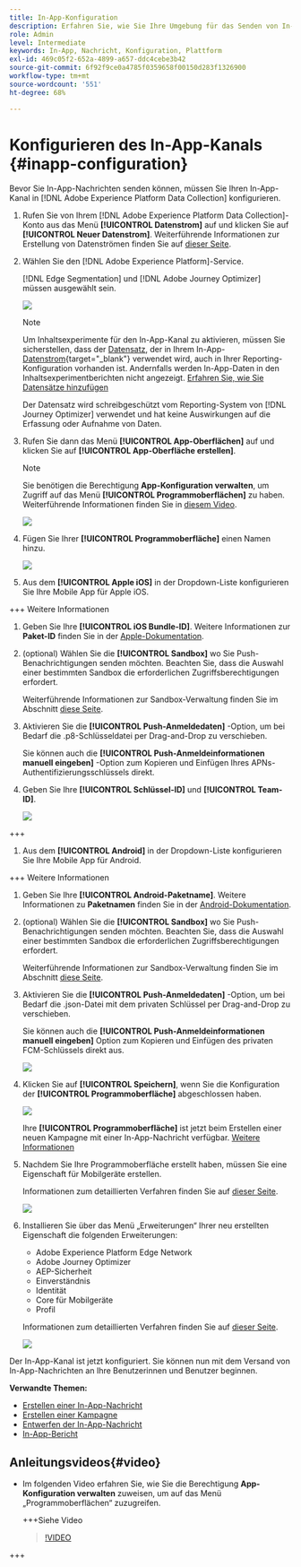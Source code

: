 ```yaml
---
title: In-App-Konfiguration
description: Erfahren Sie, wie Sie Ihre Umgebung für das Senden von In-App-Nachrichten mit Journey Optimizer konfigurieren können
role: Admin
level: Intermediate
keywords: In-App, Nachricht, Konfiguration, Plattform
exl-id: 469c05f2-652a-4899-a657-ddc4cebe3b42
source-git-commit: 6f92f9ce0a4785f0359658f00150d283f1326900
workflow-type: tm+mt
source-wordcount: '551'
ht-degree: 68%

---
```


# Konfigurieren des In-App-Kanals {#inapp-configuration}

Bevor Sie In-App-Nachrichten senden können, müssen Sie Ihren In-App-Kanal in [!DNL Adobe Experience Platform Data Collection] konfigurieren.

1. Rufen Sie von Ihrem [!DNL Adobe Experience Platform Data Collection]-Konto aus das Menü **[!UICONTROL Datenstrom]** auf und klicken Sie auf **[!UICONTROL Neuer Datenstrom]**. Weiterführende Informationen zur Erstellung von Datenströmen finden Sie auf [dieser Seite](https://experienceleague.adobe.com/docs/experience-platform/edge/datastreams/configure.html?lang=de).

1. Wählen Sie den [!DNL Adobe Experience Platform]-Service.

   [!DNL Edge Segmentation] und [!DNL Adobe Journey Optimizer] müssen ausgewählt sein.

   ![](assets/inapp_config_6.png)

   >[!NOTE]
   >
   >Um Inhaltsexperimente für den In-App-Kanal zu aktivieren, müssen Sie sicherstellen, dass der [Datensatz](../data/get-started-datasets.md), der in Ihrem In-App-[Datenstrom](https://experienceleague.adobe.com/docs/experience-platform/datastreams/overview.html?lang=de){target="_blank"} verwendet wird, auch in Ihrer Reporting-Konfiguration vorhanden ist. Andernfalls werden In-App-Daten in den Inhaltsexperimentberichten nicht angezeigt. [Erfahren Sie, wie Sie Datensätze hinzufügen](../campaigns/reporting-configuration.md#add-datasets)
   >
   >Der Datensatz wird schreibgeschützt vom Reporting-System von [!DNL Journey Optimizer] verwendet und hat keine Auswirkungen auf die Erfassung oder Aufnahme von Daten.

1. Rufen Sie dann das Menü **[!UICONTROL App-Oberflächen]** auf und klicken Sie auf **[!UICONTROL App-Oberfläche erstellen]**.

   >[!NOTE]
   >
   > Sie benötigen die Berechtigung **App-Konfiguration verwalten**, um Zugriff auf das Menü **[!UICONTROL Programmoberflächen]** zu haben. Weiterführende Informationen finden Sie in [diesem Video](#video).

   ![](assets/inapp_config_1.png)

1. Fügen Sie Ihrer **[!UICONTROL Programmoberfläche]** einen Namen hinzu.

   ![](assets/inapp_config_2b.png)

1. Aus dem **[!UICONTROL Apple iOS]** in der Dropdown-Liste konfigurieren Sie Ihre Mobile App für Apple iOS.

+++ Weitere Informationen

   1. Geben Sie Ihre **[!UICONTROL iOS Bundle-ID]**. Weitere Informationen zur **Paket-ID** finden Sie in der [Apple-Dokumentation](https://developer.apple.com/documentation/appstoreconnectapi/bundle_ids).

   1. (optional) Wählen Sie die **[!UICONTROL Sandbox]** wo Sie Push-Benachrichtigungen senden möchten. Beachten Sie, dass die Auswahl einer bestimmten Sandbox die erforderlichen Zugriffsberechtigungen erfordert.

      Weiterführende Informationen zur Sandbox-Verwaltung finden Sie im Abschnitt [diese Seite](../administration/sandboxes.md#assign-sandboxes).

   1. Aktivieren Sie die **[!UICONTROL Push-Anmeldedaten]** -Option, um bei Bedarf die .p8-Schlüsseldatei per Drag-and-Drop zu verschieben.

      Sie können auch die **[!UICONTROL Push-Anmeldeinformationen manuell eingeben]** -Option zum Kopieren und Einfügen Ihres APNs-Authentifizierungsschlüssels direkt.

   1. Geben Sie Ihre **[!UICONTROL Schlüssel-ID]** und **[!UICONTROL Team-ID]**.

      ![](assets/inapp_config_2.png)

+++

1. Aus dem **[!UICONTROL Android]** in der Dropdown-Liste konfigurieren Sie Ihre Mobile App für Android.

+++ Weitere Informationen

   1. Geben Sie Ihre **[!UICONTROL Android-Paketname]**. Weitere Informationen zu **Paketnamen** finden Sie in der [Android-Dokumentation](https://support.google.com/admob/answer/9972781?hl=en#:~:text=The%20package%20name%20of%20an,supported%20third%2Dparty%20Android%20stores).

   1. (optional) Wählen Sie die **[!UICONTROL Sandbox]** wo Sie Push-Benachrichtigungen senden möchten. Beachten Sie, dass die Auswahl einer bestimmten Sandbox die erforderlichen Zugriffsberechtigungen erfordert.

      Weiterführende Informationen zur Sandbox-Verwaltung finden Sie im Abschnitt [diese Seite](../administration/sandboxes.md#assign-sandboxes).

   1. Aktivieren Sie die **[!UICONTROL Push-Anmeldedaten]** -Option, um bei Bedarf die .json-Datei mit dem privaten Schlüssel per Drag-and-Drop zu verschieben.

      Sie können auch die **[!UICONTROL Push-Anmeldeinformationen manuell eingeben]** Option zum Kopieren und Einfügen des privaten FCM-Schlüssels direkt aus.

      ![](assets/inapp_config_7.png)

1. Klicken Sie auf **[!UICONTROL Speichern]**, wenn Sie die Konfiguration der **[!UICONTROL Programmoberfläche]** abgeschlossen haben.

   ![](assets/inapp_config_3.png)

   Ihre **[!UICONTROL Programmoberfläche]** ist jetzt beim Erstellen einer neuen Kampagne mit einer In-App-Nachricht verfügbar. [Weitere Informationen](create-in-app.md)

1. Nachdem Sie Ihre Programmoberfläche erstellt haben, müssen Sie eine Eigenschaft für Mobilgeräte erstellen.

   Informationen zum detaillierten Verfahren finden Sie auf [dieser Seite](https://experienceleague.adobe.com/docs/experience-platform/tags/admin/companies-and-properties.html?lang=de#for-mobile).

   ![](assets/inapp_config_4.png)

1. Installieren Sie über das Menü „Erweiterungen“ Ihrer neu erstellten Eigenschaft die folgenden Erweiterungen:

   * Adobe Experience Platform Edge Network
   * Adobe Journey Optimizer
   * AEP-Sicherheit
   * Einverständnis
   * Identität
   * Core für Mobilgeräte
   * Profil

   Informationen zum detaillierten Verfahren finden Sie auf [dieser Seite](https://experienceleague.adobe.com/docs/experience-platform/tags/ui/extensions/overview.html?lang=de#add-a-new-extension).

   ![](assets/inapp_config_5.png)

Der In-App-Kanal ist jetzt konfiguriert. Sie können nun mit dem Versand von In-App-Nachrichten an Ihre Benutzerinnen und Benutzer beginnen.

**Verwandte Themen:**

* [Erstellen einer In-App-Nachricht](create-in-app.md)
* [Erstellen einer Kampagne](../campaigns/create-campaign.md)
* [Entwerfen der In-App-Nachricht](design-in-app.md)
* [In-App-Bericht](../reports/campaign-global-report.md#inapp-report)


## Anleitungsvideos{#video}

* Im folgenden Video erfahren Sie, wie Sie die Berechtigung **App-Konfiguration verwalten** zuweisen, um auf das Menü „Programmoberflächen“ zuzugreifen.

  +++Siehe Video

  >[!VIDEO](https://video.tv.adobe.com/v/3421607)

+++


